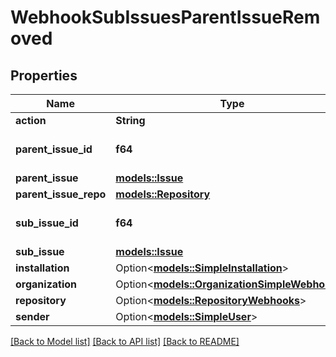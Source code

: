 # WebhookSubIssuesParentIssueRemoved

## Properties

Name | Type | Description | Notes
------------ | ------------- | ------------- | -------------
**action** | **String** |  | 
**parent_issue_id** | **f64** | The ID of the parent issue. | 
**parent_issue** | [**models::Issue**](issue.md) |  | 
**parent_issue_repo** | [**models::Repository**](repository.md) |  | 
**sub_issue_id** | **f64** | The ID of the sub-issue. | 
**sub_issue** | [**models::Issue**](issue.md) |  | 
**installation** | Option<[**models::SimpleInstallation**](simple-installation.md)> |  | [optional]
**organization** | Option<[**models::OrganizationSimpleWebhooks**](organization-simple-webhooks.md)> |  | [optional]
**repository** | Option<[**models::RepositoryWebhooks**](repository-webhooks.md)> |  | [optional]
**sender** | Option<[**models::SimpleUser**](simple-user.md)> |  | [optional]

[[Back to Model list]](../README.md#documentation-for-models) [[Back to API list]](../README.md#documentation-for-api-endpoints) [[Back to README]](../README.md)



